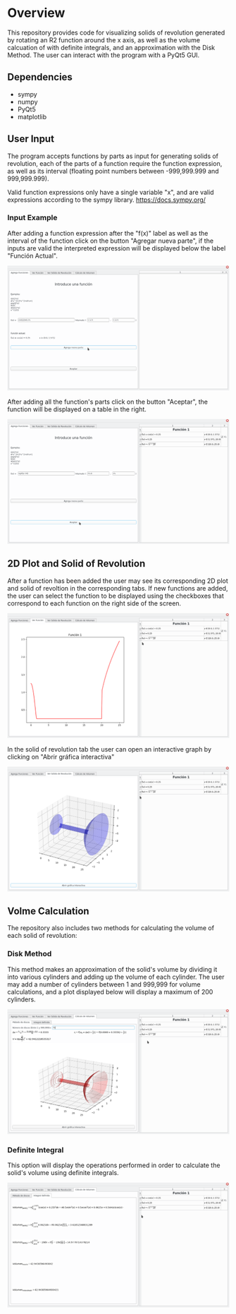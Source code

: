 # Overview

This repository provides code for visualizing solids of revolution generated
by rotating an R2 function around the x axis, as well as the volume calcuation of 
with definite integrals, and an approximation with the Disk Method.
The user can interact with the program with a PyQt5 GUI.

## Dependencies

* sympy
* numpy
* PyQt5
* matplotlib


## User Input

The program accepts functions by parts as input for generating solids of revolution, 
each of the parts of a function require the function expression, as well as its interval 
(floating point numbers between -999,999.999 and 999,999.999).

Valid function expressions only have a single variable "x", and are valid expressions according to the sympy library. 
https://docs.sympy.org/


### Input Example

After adding a function expression after the "f(x)" label as well as the interval of the function
click on the button "Agregar nueva parte", if the inputs are valid the interpreted expression will be
displayed below the label "Función Actual".

![alt text](https://github.com/LGuitron/SolidOfRevolutionVolume/blob/master/images/InputExample1.png)

After adding all the function's parts click on the button "Aceptar", the function will be displayed on a
table in the right.

![alt text](https://github.com/LGuitron/SolidOfRevolutionVolume/blob/master/images/InputExample2.png)


## 2D Plot and Solid of Revolution

After a function has been added the user may see its corresponding 2D plot and solid of revoltion in the corresponding tabs.
If new functions are added, the user can select the function to be displayed using the checkboxes that correspond
to each function on the right side of the screen.

![alt text](https://github.com/LGuitron/SolidOfRevolutionVolume/blob/master/images/2Dplot.png)

In the solid of revolution tab the user can open an interactive graph by clicking on "Abrir gráfica interactiva"

![alt text](https://github.com/LGuitron/SolidOfRevolutionVolume/blob/master/images/sorPlot.png)


## Volme Calculation

The repository also includes two methods for calculating the volume of each solid of revolution:

### Disk Method

This method makes an approximation of the solid's volume by dividing it into various cylinders and adding
up the volume of each cylinder.
The user may add a number of cylinders between 1 and 999,999 for volume calculations, and a plot displayed
below will display a maximum of 200 cylinders.

![alt text](https://github.com/LGuitron/SolidOfRevolutionVolume/blob/master/images/approxPlot.png)

### Definite Integral

This option will display the operations performed in order to calculate the solid's volume using definite integrals.

![alt text](https://github.com/LGuitron/SolidOfRevolutionVolume/blob/master/images/integral.png)
